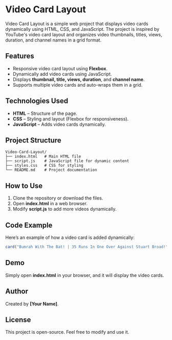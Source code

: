 # Video Card Layout

Video Card Layout is a simple web project that displays video cards dynamically using HTML, CSS, and JavaScript. The project is inspired by YouTube's video card layout and organizes video thumbnails, titles, views, duration, and channel names in a grid format.

## Features
- Responsive video card layout using **Flexbox**.
- Dynamically add video cards using JavaScript.
- Displays **thumbnail, title, views, duration**, and **channel name**.
- Supports multiple video cards and auto-wraps them in a grid.

## Technologies Used
- **HTML** – Structure of the page.
- **CSS** – Styling and layout (Flexbox for responsiveness).
- **JavaScript** – Adds video cards dynamically.

## Project Structure
```
Video-Card-Layout/
├── index.html   # Main HTML file
├── script.js    # JavaScript file for dynamic content
├── styles.css   # CSS for styling
└── README.md    # Project documentation
```

## How to Use
1. Clone the repository or download the files.
2. Open **index.html** in a web browser.
3. Modify **script.js** to add more videos dynamically.

## Code Example
Here’s an example of how a video card is added dynamically:

```javascript
card("Bumrah With The Bat! | 35 Runs In One Over Against Stuart Broad!", "ICC", 51000000, 8, "5:00", "https://i.ytimg.com/vi/M3ygFVrfR6E/hq720.jpg");
```

## Demo
Simply open **index.html** in your browser, and it will display the video cards.

## Author
Created by **[Your Name]**.

## License
This project is open-source. Feel free to modify and use it.

